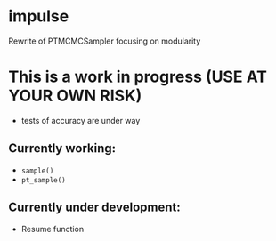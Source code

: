 # impulse
  Rewrite of PTMCMCSampler focusing on modularity

# This is a work in progress (USE AT YOUR OWN RISK)
  * tests of accuracy are under way

## Currently working:
  * `sample()`
  * `pt_sample()`

## Currently under development:
  * Resume function
